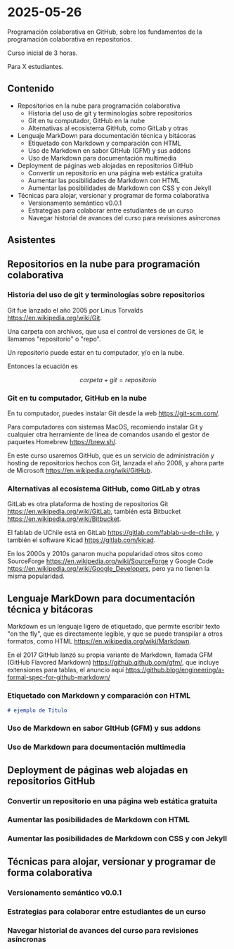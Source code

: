 # 2025-05-26

Programación colaborativa en GitHub, sobre los fundamentos de la programación colaborativa en repositorios.

Curso inicial de 3 horas.

Para X estudiantes.

## Contenido

* Repositorios en la nube para programación colaborativa
  * Historia del uso de git y terminologías sobre repositorios
  * Git en tu computador, GitHub en la nube
  * Alternativas al ecosistema GitHub, como GitLab y otras
* Lenguaje MarkDown para documentación técnica y bitácoras
  * Etiquetado con Markdown y comparación con HTML
  * Uso de Markdown en sabor GItHub (GFM) y sus addons
  * Uso de Markdown para documentación multimedia
* Deployment de páginas web alojadas en repositorios GitHub
  * Convertir un repositorio en una página web estática gratuita
  * Aumentar las posibilidades de Markdown con HTML
  * Aumentar las posibilidades de Markdown con CSS y con Jekyll
* Técnicas para alojar, versionar y programar de forma colaborativa
  * Versionamento semántico v0.0.1
  * Estrategias para colaborar entre estudiantes de un curso
  * Navegar historial de avances del curso para revisiones asíncronas

## Asistentes

## Repositorios en la nube para programación colaborativa

### Historia del uso de git y terminologías sobre repositorios

Git fue lanzado el año 2005 por Linus Torvalds <https://en.wikipedia.org/wiki/Git>.

Una carpeta con archivos, que usa el control de versiones de Git, le llamamos "repositorio" o "repo".

Un repositorio puede estar en tu computador, y/o en la nube.

Entonces la ecuación es

$$carpeta + git = repositorio$$

### Git en tu computador, GitHub en la nube

En tu computador, puedes instalar Git desde la web <https://git-scm.com/>.

Para computadores con sistemas MacOS, recomiendo instalar Git y cualquier otra herramiente de línea de comandos usando el gestor de paquetes Homebrew <https://brew.sh/>.

En este curso usaremos GitHub, que es un servicio de administración y hosting de repositorios hechos con Git, lanzada el año 2008, y ahora parte de Microsoft <https://en.wikipedia.org/wiki/GitHub>.

### Alternativas al ecosistema GitHub, como GitLab y otras

GitLab es otra plataforma de hosting de repositorios Git <https://en.wikipedia.org/wiki/GitLab>, también está Bitbucket <https://en.wikipedia.org/wiki/Bitbucket>.

El fablab de UChile está en GitLab <https://gitlab.com/fablab-u-de-chile>, y también el software Kicad <https://gitlab.com/kicad>.

En los 2000s y 2010s ganaron mucha popularidad otros sitos como SourceForge <https://en.wikipedia.org/wiki/SourceForge> y Google Code <https://en.wikipedia.org/wiki/Google_Developers>, pero ya no tienen la misma popularidad.

## Lenguaje MarkDown para documentación técnica y bitácoras

Markdown es un lenguaje ligero de etiquetado, que permite escribir texto "on the fly", que es directamente legible, y que se puede transpilar a otros formatos, como HTML <https://en.wikipedia.org/wiki/Markdown>.

En el 2017 GitHub lanzó su propia variante de Markdown, llamada GFM (GitHub Flavored Markdown) <https://github.github.com/gfm/>, que incluye extensiones para tablas, el anuncio aquí <https://github.blog/engineering/a-formal-spec-for-github-markdown/>

### Etiquetado con Markdown y comparación con HTML

```md
# ejemplo de Título
```

### Uso de Markdown en sabor GItHub (GFM) y sus addons

### Uso de Markdown para documentación multimedia

## Deployment de páginas web alojadas en repositorios GitHub

### Convertir un repositorio en una página web estática gratuita

### Aumentar las posibilidades de Markdown con HTML

### Aumentar las posibilidades de Markdown con CSS y con Jekyll

## Técnicas para alojar, versionar y programar de forma colaborativa

### Versionamento semántico v0.0.1

### Estrategias para colaborar entre estudiantes de un curso

### Navegar historial de avances del curso para revisiones asíncronas
